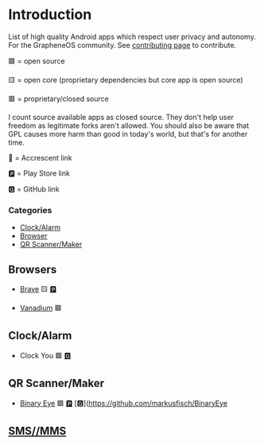 # Introduction

List of high quality Android apps which respect user privacy and autonomy. For the GrapheneOS community. See [contributing page](CONTRIBUTING.md) to contribute.

🟩 = open source

🟨 = open core (proprietary dependencies but core app is open source)

🟥 = proprietary/closed source

I count source available apps as closed source. They don't help user freedom as legitimate forks aren't allowed. You should also be aware that GPL causes more harm than good in today's world, but that's for another time.

🌙 = Accrescent link

🅿 = Play Store link

🅶 = GitHub link



### Categories
- [Clock/Alarm](#clockalarm)
- [Browser](#browsers)
- [QR Scanner/Maker](/apps/qr-scanner.md)

## Browsers

- [Brave](apps/brave.md)  🟨 [🅿](https://play.google.com/store/apps/details?id=com.brave.browser)

- [Vanadium](https://grapheneos.org/features#vanadium) 🟩

## Clock/Alarm
- Clock You 🟩 [🅶 ](https://github.com/you-apps/ClockYou)


## QR Scanner/Maker
- [Binary Eye](/apps/qr-scanner.md) 🟩 [🅿](https://play.google.com/store/apps/details?id=de.markusfisch.android.binaryeye) [🅶](https://github.com/markusfisch/BinaryEye

## [SMS//MMS](./apps/sms.md)
